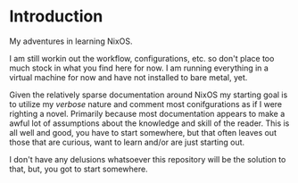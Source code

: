 # Introduction

My adventures in learning NixOS.

I am still workin out the workflow, configurations, etc. so don't place too much stock in what you find here for now.  I am running everything in a virtual machine for now and have not installed to bare metal, yet.

Given the relatively sparse documentation around NixOS my starting goal is to utilize my _verbose_ nature and comment most conifgurations as if I were righting a novel.  Primarily because most documentation appears to make a awful lot of assumptions about the knowledge and skill of the reader.  This is all well and good, you have to start somewhere, but that often leaves out those that are curious, want to learn and/or are just starting out.

I don't have any delusions whatsoever this repository will be the solution to that, but, you got to start somewhere.